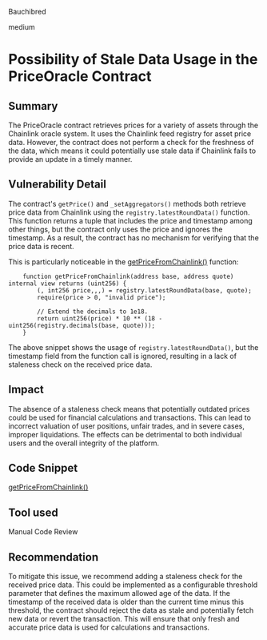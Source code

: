 Bauchibred

medium

# Possibility of Stale Data Usage in the PriceOracle Contract


## Summary

The PriceOracle contract retrieves prices for a variety of assets through the Chainlink oracle system. It uses the Chainlink feed registry for asset price data. However, the contract does not perform a check for the freshness of the data, which means it could potentially use stale data if Chainlink fails to provide an update in a timely manner.

## Vulnerability Detail

The contract's `getPrice()` and `_setAggregators()` methods both retrieve price data from Chainlink using the `registry.latestRoundData()` function. This function returns a tuple that includes the price and timestamp among other things, but the contract only uses the price and ignores the timestamp. As a result, the contract has no mechanism for verifying that the price data is recent.

This is particularly noticeable in the [getPriceFromChainlink()](https://github.com/sherlock-audit/2023-05-ironbank/blob/9ebf1702b2163b55479624794ab7999392367d2a/ib-v2/src/protocol/oracle/PriceOracle.sol#L36-L72) function:

```solidity
    function getPriceFromChainlink(address base, address quote) internal view returns (uint256) {
        (, int256 price,,,) = registry.latestRoundData(base, quote);
        require(price > 0, "invalid price");

        // Extend the decimals to 1e18.
        return uint256(price) * 10 ** (18 - uint256(registry.decimals(base, quote)));
    }
```

The above snippet shows the usage of `registry.latestRoundData()`, but the timestamp field from the function call is ignored, resulting in a lack of staleness check on the received price data.

## Impact

The absence of a staleness check means that potentially outdated prices could be used for financial calculations and transactions. This can lead to incorrect valuation of user positions, unfair trades, and in severe cases, improper liquidations. The effects can be detrimental to both individual users and the overall integrity of the platform.

## Code Snippet

[getPriceFromChainlink()](https://github.com/sherlock-audit/2023-05-ironbank/blob/9ebf1702b2163b55479624794ab7999392367d2a/ib-v2/src/protocol/oracle/PriceOracle.sol#L36-L72)

## Tool used

Manual Code Review

## Recommendation

To mitigate this issue, we recommend adding a staleness check for the received price data. This could be implemented as a configurable threshold parameter that defines the maximum allowed age of the data. If the timestamp of the received data is older than the current time minus this threshold, the contract should reject the data as stale and potentially fetch new data or revert the transaction. This will ensure that only fresh and accurate price data is used for calculations and transactions.
